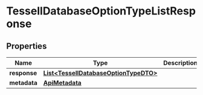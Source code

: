 

# TessellDatabaseOptionTypeListResponse


## Properties

Name | Type | Description | Notes
------------ | ------------- | ------------- | -------------
**response** | [**List&lt;TessellDatabaseOptionTypeDTO&gt;**](TessellDatabaseOptionTypeDTO.md) |  |  [optional]
**metadata** | [**ApiMetadata**](ApiMetadata.md) |  |  [optional]



